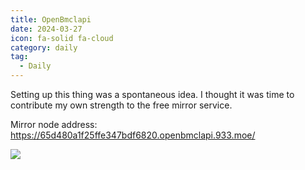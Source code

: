 ```yaml
---
title: OpenBmclapi
date: 2024-03-27
icon: fa-solid fa-cloud
category: daily
tag:
  - Daily
---
```

Setting up this thing was a spontaneous idea. I thought it was time to contribute my own strength to the free mirror service.

Mirror node address: https://65d480a1f25ffe347bdf6820.openbmclapi.933.moe/
<!-- more -->
![](https://s3.pysio.online/cdn-cgi/image/f=avif,onerror=redirect,slow-connection-quality=50/https://s3.pysio.online/pysioimages/20241005133723.png) 